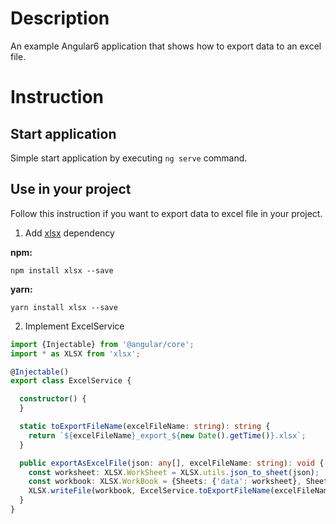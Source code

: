 # Description

An example Angular6 application that shows how to export data to an excel file.

# Instruction

## Start application
Simple start application by executing `ng serve` command.

## Use in your project
Follow this instruction if you want to export data to excel file in your project.

1. Add [xlsx](https://www.npmjs.com/package/xlsx) dependency

**npm:**
```
npm install xlsx --save
```

**yarn:**
```
yarn install xlsx --save
```

2. Implement ExcelService

```typescript
import {Injectable} from '@angular/core';
import * as XLSX from 'xlsx';

@Injectable()
export class ExcelService {

  constructor() {
  }

  static toExportFileName(excelFileName: string): string {
    return `${excelFileName}_export_${new Date().getTime()}.xlsx`;
  }

  public exportAsExcelFile(json: any[], excelFileName: string): void {
    const worksheet: XLSX.WorkSheet = XLSX.utils.json_to_sheet(json);
    const workbook: XLSX.WorkBook = {Sheets: {'data': worksheet}, SheetNames: ['data']};
    XLSX.writeFile(workbook, ExcelService.toExportFileName(excelFileName));
  }
}
```
